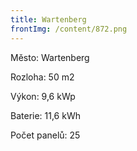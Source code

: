 ```yaml
---
title: Wartenberg
frontImg: /content/872.png
---
```

Město: Wartenberg

Rozloha: 50 m2

Výkon: 9,6 kWp

Baterie: 11,6 kWh

Počet panelů: 25